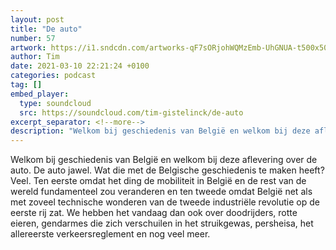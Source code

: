 ```yaml
---
layout: post
title: "De auto"
number: 57
artwork: https://i1.sndcdn.com/artworks-qF7sORjohWQMzEmb-UhGNUA-t500x500.jpg
author: Tim
date: 2021-03-10 22:21:24 +0100
categories: podcast
tag: []
embed_player:
  type: soundcloud
  src: https://soundcloud.com/tim-gistelinck/de-auto
excerpt_separator: <!--more-->
description: "Welkom bij geschiedenis van België en welkom bij deze aflevering over de auto."
---
```

Welkom bij geschiedenis van België en welkom bij deze aflevering over de auto. De auto jawel. Wat die met de Belgische geschiedenis te maken heeft? Veel. Ten eerste omdat het ding de mobiliteit in België en de rest van de wereld fundamenteel zou veranderen en ten tweede omdat België net als met zoveel technische wonderen van de tweede industriële revolutie op de eerste rij zat. We hebben het vandaag dan ook over doodrijders, rotte eieren, gendarmes die zich verschuilen in het struikgewas, persheisa, het allereerste verkeersreglement en nog veel meer.